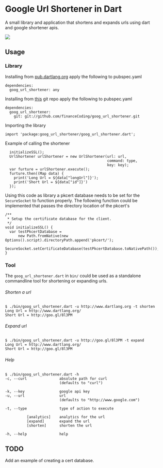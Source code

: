 Google Url Shortener in Dart
====

A small library and application that shortens and expands urls using dart and google shortener apis.

[![](https://drone.io/adam/goog_url_shortener/status.png)](https://drone.io/adam/goog_url_shortener/latest)


Usage
----

### Library

Installing from [pub.dartlang.org](http://pub.dartlang.org) apply the following to pubspec.yaml 

```
dependencies:
  goog_url_shortener: any
```

Installing from [this](https://github.com/financeCoding/goog_url_shortener) git repo apply the following to pubspec.yaml

```
dependencies:
  goog_url_shortener: 
  	git: git://github.com/financeCoding/goog_url_shortener.git
```

Importing the library

```
import 'package:goog_url_shortener/goog_url_shortener.dart';
```

Example of calling the shortener

```
  initializeSSL();
  UrlShortener urlShortener = new UrlShortener(url: url,
                                               command: type,
                                               key: key);
  var furture = urlShortener.execute(); 
  furture.then((Map data) {
    print('Long Url = ${data["longUrl"]}');
    print('Short Url = ${data["id"]}')
  });                                         
```

Using this code as library a pkcert database needs to be set for the `SecureSocket` to function properly. The following function could be implemented that passes the directory location of the pkcert's

```
/**
 * Setup the certificate database for the client. 
 */
void initializeSSL() {
  var testPkcertDatabase =
      new Path.fromNative(new Options().script).directoryPath.append('pkcert/');
  SecureSocket.setCertificateDatabase(testPkcertDatabase.toNativePath());
}
```

### Tool

The `goog_url_shortener.dart` in `bin/` could be used as a standalone commandline tool for shortening or expanding urls. 

###### Shorten a url

```
$ ./bin/goog_url_shortener.dart -u http://www.dartlang.org -t shorten
Long Url = http://www.dartlang.org/
Short Url = http://goo.gl/8l3PM
```

###### Expand url

```
$ ./bin/goog_url_shortener.dart -u http://goo.gl/8l3PM -t expand
Long Url = http://www.dartlang.org/
Short Url = http://goo.gl/8l3PM
```

###### Help

```
$ ./bin/goog_url_shortener.dart -h
-c, --curl               absolute path for curl
                         (defaults to "curl")

-k, --key                google api key
-u, --url                url
                         (defaults to "http://www.google.com")

-t, --type               type of action to execute

          [analytics]    analytics for the url
          [expand]       expand the url
          [shorten]      shorten the url

-h, --help               help

```

TODO
----
Add an example of creating a cert database.